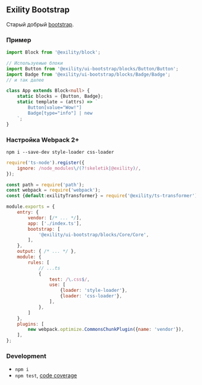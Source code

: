 Exility Bootstrap
-----------------
Старый добрый [bootstrap](http://getbootstrap.com/).


### Пример

```ts
import Block from '@exility/block';

// Используеиые блоки
import Button from '@exility/ui-bootstrap/blocks/Button/Button';
import Badge from '@exility/ui-bootstrap/blocks/Badge/Badge';
// и так далее

class App extends Block<null> {
	static blocks = {Button, Badge};
	static template = (attrs) => `
		Button[value="Wow!"]
		Badge[type="info"] | new
	`;
}
```


### Настройка Webpack 2+

`npm i --save-dev style-loader css-loader`

```js
require('ts-node').register({
	ignore: /node_modules\/(?!skeletik|@exility)/,
});

const path = require('path');
const webpack = require('webpack');
const {default:exilityTransformer} = require('@exility/ts-transformer');

module.exports = {
	entry: {
		vendor: [/* ... */],
		app: ['./index.ts'],
		bootstrap: [
			'@exility/ui-bootstrap/blocks/Core/Core',
		],
	},
	output: { /* ... */ },
	module: {
		rules: [
			// ...ts
			{
				test: /\.css$/,
				use: [
					{loader: 'style-loader'},
					{loader: 'css-loader'},
				],
			},
		]
	},
	plugins: [
		new webpack.optimize.CommonsChunkPlugin({name: 'vendor'}),
	],
};
```


### Development

 - `npm i`
 - `npm test`, [code coverage](./coverage/lcov-report/index.html)

